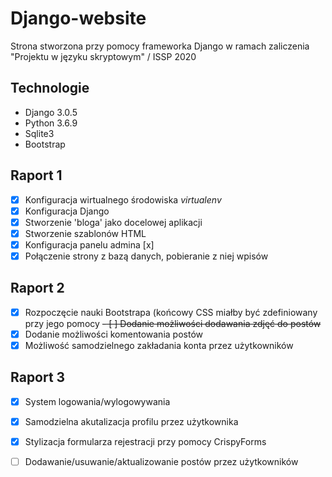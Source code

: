 # Django-website

Strona stworzona przy pomocy frameworka Django w ramach zaliczenia "Projektu w języku skryptowym" / ISSP 2020


## Technologie

* Django 3.0.5
* Python 3.6.9
* Sqlite3
* Bootstrap

## Raport 1

 - [x] Konfiguracja wirtualnego środowiska _virtualenv_
 - [x] Konfiguracja Django
 - [x] Stworzenie 'bloga' jako docelowej aplikacji
 - [x] Stworzenie szablonów HTML
 - [x] Konfiguracja panelu admina [x]
 - [x] Połączenie strony z bazą danych, pobieranie z niej wpisów

## Raport 2

 - [x] Rozpoczęcie nauki Bootstrapa (końcowy CSS miałby być zdefiniowany przy jego pomocy
 ~~- [ ] Dodanie możliwości dodawania zdjęć do postów~~
 - [x] Dodanie możliwości komentowania postów
 - [x] Możliwość samodzielnego zakładania konta przez użytkowników

## Raport 3

 - [x] System logowania/wylogowywania
 - [x] Samodzielna akutalizacja profilu przez użytkownika
 - [x] Stylizacja formularza rejestracji przy pomocy CrispyForms
 - [ ] Dodawanie/usuwanie/aktualizowanie postów przez użytkowników


